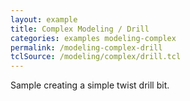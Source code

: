 ```yaml
---
layout: example
title: Complex Modeling / Drill
categories: examples modeling-complex
permalink: /modeling-complex-drill
tclSource: /modeling/complex/drill.tcl
---
```


Sample creating a simple twist drill bit.
